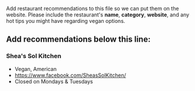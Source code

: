 Add restaurant recommendations to this file so we can put them on the website. Please include the restaurant's **name**, **category**, **website**, and any hot tips you might have regarding vegan options.

## Add recommendations below this line:

### Shea's Sol Kitchen
- Vegan, American
- https://www.facebook.com/SheasSolKitchen/
- Closed on Mondays & Tuesdays
